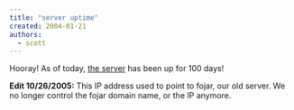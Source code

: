 ```yaml
---
title: "server uptime"
created: 2004-01-21
authors:
  - scott
---
```


Hooray! As of today, [the server](http://63.105.20.235/) has been up for 100 days!

**Edit 10/26/2005:** This IP address used to point to fojar, our old server. We no longer control the fojar domain name, or the IP anymore.
